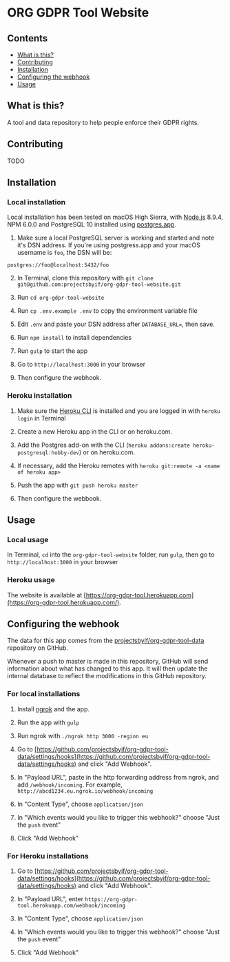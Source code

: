 # ORG GDPR Tool Website

## Contents

* [What is this?](#what-is-this)
* [Contributing](#contribute)
* [Installation](#installation)
* [Configuring the webhook](#configuring-the-webhook)
* [Usage](#usage)

## What is this?

A tool and data repository to help people enforce their GDPR rights.

## Contributing

TODO

## Installation

### Local installation

Local installation has been tested on macOS High Sierra, with [Node.js](https://nodejs.org) 8.9.4, NPM 6.0.0 and PostgreSQL 10 installed using [postgres.app](https://postgresapp.com/).

1. Make sure a local PostgreSQL server is working and started and note it's DSN address. If you're using postgress.app and your macOS username is `foo`, the DSN will be:

  ```
  postgres://foo@localhost:5432/foo
  ```

2. In Terminal, clone this repository with `git clone git@github.com:projectsbyif/org-gdpr-tool-website.git`

3. Run `cd org-gdpr-tool-website`

4. Run `cp .env.example .env` to copy the environment variable file

5. Edit `.env` and paste your DSN address after `DATABASE_URL=`, then save.

6. Run `npm install` to install dependencies

7. Run `gulp` to start the app

8. Go to `http://localhost:3000` in your browser

9. Then configure the webhook.

### Heroku installation

1. Make sure the [Heroku CLI](https://devcenter.heroku.com/articles/heroku-cli) is installed and you are logged in with `heroku login` in Terminal

2. Create a new Heroku app in the CLI or on heroku.com.

3. Add the Postgres add-on with the CLI (`heroku addons:create heroku-postgresql:hobby-dev`) or on heroku.com.

4. If necessary, add the Heroku remotes with `heroku git:remote -a <name of heroku app>`

5. Push the app with `git push heroku master`

6. Then configure the webbook.

## Usage

### Local usage

In Terminal, `cd` into the `org-gdpr-tool-website` folder, run `gulp`, then go to `http://localhost:3000` in your browser

### Heroku usage

The website is available at [https://org-gdpr-tool.herokuapp.com](https://org-gdpr-tool.herokuapp.com/).

## Configuring the webhook

The data for this app comes from the [projectsbyif/org-gdpr-tool-data](https://github.com/projectsbyif/org-gdpr-tool-data) repository on GitHub.

Whenever a push to master is made in this repository, GitHub will send information about what has changed to this app. It will then update the internal database to reflect the modifications in this GitHub repository.

### For local installations

1. Install [ngrok](https://ngrok.com/) and the app.

2. Run the app with `gulp`

3. Run ngrok with `./ngrok http 3000 -region eu`

4. Go to [https://github.com/projectsbyif/org-gdpr-tool-data/settings/hooks](https://github.com/projectsbyif/org-gdpr-tool-data/settings/hooks) and click "Add Webhook".

5. In "Payload URL", paste in the http forwarding address from ngrok, and add `/webhook/incoming`. For example, `http://abcd1234.eu.ngrok.io/webhook/incoming`

6. In "Content Type", choose `application/json`

7. In "Which events would you like to trigger this webhook?" choose "Just the `push` event"

8. Click "Add Webhook"

### For Heroku installations

1. Go to [https://github.com/projectsbyif/org-gdpr-tool-data/settings/hooks](https://github.com/projectsbyif/org-gdpr-tool-data/settings/hooks) and click "Add Webhook".

2. In "Payload URL", enter `https://org-gdpr-tool.herokuapp.com/webhook/incoming`

3. In "Content Type", choose `application/json`

4. In "Which events would you like to trigger this webhook?" choose "Just the `push` event"

5. Click "Add Webhook"
